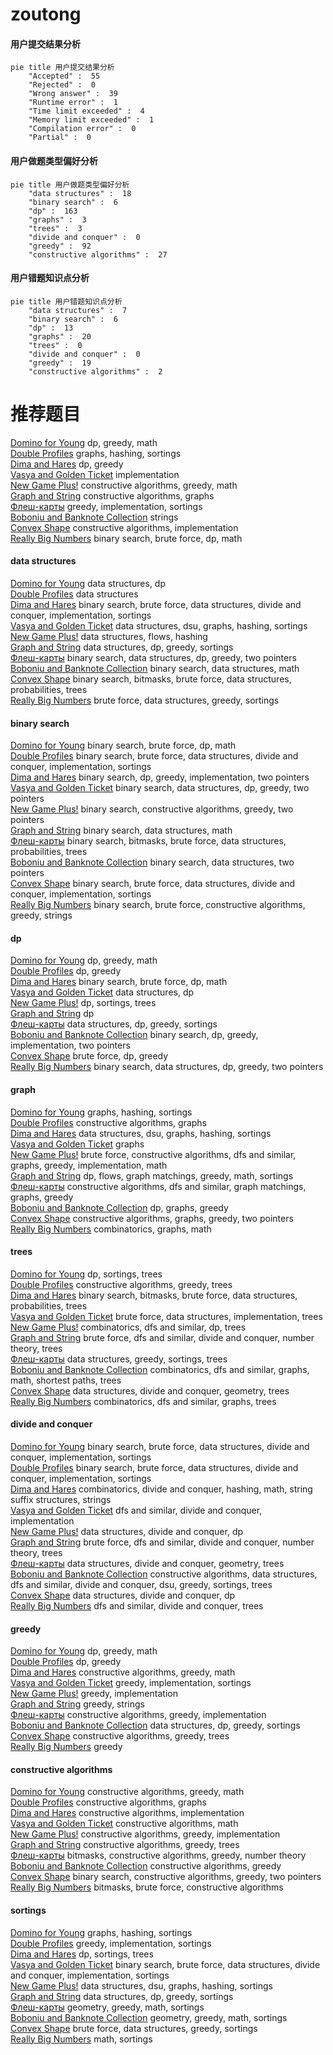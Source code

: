 # zoutong
<!-- tabs:start -->
#### **用户提交结果分析**

```mermaid
pie title 用户提交结果分析
    "Accepted" :  55
    "Rejected" :  0
    "Wrong answer" :  39
    "Runtime error" :  1
    "Time limit exceeded" :  4
    "Memory limit exceeded" :  1
    "Compilation error" :  0
    "Partial" :  0
```
#### **用户做题类型偏好分析**

```mermaid
pie title 用户做题类型偏好分析
    "data structures" :  18
    "binary search" :  6
    "dp" :  163
    "graphs" :  3
    "trees" :  3
    "divide and conquer" :  0
    "greedy" :  92
    "constructive algorithms" :  27
```
#### **用户错题知识点分析**

```mermaid
pie title 用户错题知识点分析
    "data structures" :  7
    "binary search" :  6
    "dp" :  13
    "graphs" :  20
    "trees" :  0
    "divide and conquer" :  0
    "greedy" :  19
    "constructive algorithms" :  2
```
<!-- tabs:end -->
# 推荐题目
[Domino for Young](https://codeforces.com/contest/1269/problem/D)		dp,
                        greedy,
                        math		  
[Double Profiles](http://codeforces.com/problemset/problem/154/C)		graphs,
                        hashing,
                        sortings		  
[Dima and Hares](http://codeforces.com/problemset/problem/358/D)		dp,
                        greedy		  
[Vasya and Golden Ticket](https://codeforces.com/contest/1058/problem/C)		implementation		  
[New Game Plus!](http://codeforces.com/problemset/problem/1415/E)		constructive algorithms,
                        greedy,
                        math		  
[Graph and String](http://codeforces.com/problemset/problem/623/A)		constructive algorithms,
                        graphs		  
[Флеш-карты](http://codeforces.com/problemset/problem/609/A)		greedy,
                        implementation,
                        sortings		  
[Boboniu and Banknote Collection](http://codeforces.com/problemset/problem/1394/E)		strings		  
[Convex Shape](http://codeforces.com/problemset/problem/275/B)		constructive algorithms,
                        implementation		  
[Really Big Numbers](http://codeforces.com/problemset/problem/817/C)		binary search,
                        brute force,
                        dp,
                        math		  
<!-- tabs:start -->
#### **data structures**
[Domino for Young](http://codeforces.com/problemset/problem/1077/F2)		data structures,
                        dp		  
[Double Profiles](https://codeforces.com/contest/668/problem/D)		data structures		  
[Dima and Hares](http://codeforces.com/problemset/problem/1461/D)		binary search,
                        brute force,
                        data structures,
                        divide and conquer,
                        implementation,
                        sortings		  
[Vasya and Golden Ticket](http://codeforces.com/problemset/problem/190/E)		data structures,
                        dsu,
                        graphs,
                        hashing,
                        sortings		  
[New Game Plus!](http://codeforces.com/problemset/problem/877/F)		data structures,
                        flows,
                        hashing		  
[Graph and String](http://codeforces.com/problemset/problem/1253/E)		data structures,
                        dp,
                        greedy,
                        sortings		  
[Флеш-карты](http://codeforces.com/problemset/problem/1492/C)		binary search,
                        data structures,
                        dp,
                        greedy,
                        two pointers		  
[Boboniu and Banknote Collection](http://codeforces.com/problemset/problem/1490/G)		binary search,
                        data structures,
                        math		  
[Convex Shape](http://codeforces.com/problemset/problem/1479/D)		binary search,
                        bitmasks,
                        brute force,
                        data structures,
                        probabilities,
                        trees		  
[Really Big Numbers](http://codeforces.com/problemset/problem/1497/A)		brute force,
                        data structures,
                        greedy,
                        sortings		  
#### **binary search**
[Domino for Young](http://codeforces.com/problemset/problem/817/C)		binary search,
                        brute force,
                        dp,
                        math		  
[Double Profiles](http://codeforces.com/problemset/problem/1461/D)		binary search,
                        brute force,
                        data structures,
                        divide and conquer,
                        implementation,
                        sortings		  
[Dima and Hares](http://codeforces.com/problemset/problem/1494/C)		binary search,
                        dp,
                        greedy,
                        implementation,
                        two pointers		  
[Vasya and Golden Ticket](http://codeforces.com/problemset/problem/1492/C)		binary search,
                        data structures,
                        dp,
                        greedy,
                        two pointers		  
[New Game Plus!](http://codeforces.com/problemset/problem/1463/D)		binary search,
                        constructive algorithms,
                        greedy,
                        two pointers		  
[Graph and String](http://codeforces.com/problemset/problem/1490/G)		binary search,
                        data structures,
                        math		  
[Флеш-карты](http://codeforces.com/problemset/problem/1479/D)		binary search,
                        bitmasks,
                        brute force,
                        data structures,
                        probabilities,
                        trees		  
[Boboniu and Banknote Collection](http://codeforces.com/problemset/problem/1436/E)		binary search,
                        data structures,
                        two pointers		  
[Convex Shape](http://codeforces.com/problemset/problem/1461/D)		binary search,
                        brute force,
                        data structures,
                        divide and conquer,
                        implementation,
                        sortings		  
[Really Big Numbers](http://codeforces.com/problemset/problem/1493/C)		binary search,
                        brute force,
                        constructive algorithms,
                        greedy,
                        strings		  
#### **dp**
[Domino for Young](https://codeforces.com/contest/1269/problem/D)		dp,
                        greedy,
                        math		  
[Double Profiles](http://codeforces.com/problemset/problem/358/D)		dp,
                        greedy		  
[Dima and Hares](http://codeforces.com/problemset/problem/817/C)		binary search,
                        brute force,
                        dp,
                        math		  
[Vasya and Golden Ticket](http://codeforces.com/problemset/problem/1077/F2)		data structures,
                        dp		  
[New Game Plus!](http://codeforces.com/problemset/problem/1223/E)		dp,
                        sortings,
                        trees		  
[Graph and String](http://codeforces.com/problemset/problem/1268/E)		dp		  
[Флеш-карты](http://codeforces.com/problemset/problem/1253/E)		data structures,
                        dp,
                        greedy,
                        sortings		  
[Boboniu and Banknote Collection](http://codeforces.com/problemset/problem/1494/C)		binary search,
                        dp,
                        greedy,
                        implementation,
                        two pointers		  
[Convex Shape](http://codeforces.com/problemset/problem/1015/E1)		brute force,
                        dp,
                        greedy		  
[Really Big Numbers](http://codeforces.com/problemset/problem/1492/C)		binary search,
                        data structures,
                        dp,
                        greedy,
                        two pointers		  
#### **graph**
[Domino for Young](http://codeforces.com/problemset/problem/154/C)		graphs,
                        hashing,
                        sortings		  
[Double Profiles](http://codeforces.com/problemset/problem/623/A)		constructive algorithms,
                        graphs		  
[Dima and Hares](http://codeforces.com/problemset/problem/190/E)		data structures,
                        dsu,
                        graphs,
                        hashing,
                        sortings		  
[Vasya and Golden Ticket](https://codeforces.com/contest/418/problem/A)		graphs		  
[New Game Plus!](http://codeforces.com/problemset/problem/1487/C)		brute force,
                        constructive algorithms,
                        dfs and similar,
                        graphs,
                        greedy,
                        implementation,
                        math		  
[Graph and String](http://codeforces.com/problemset/problem/1437/C)		dp,
                        flows,
                        graph matchings,
                        greedy,
                        math,
                        sortings		  
[Флеш-карты](http://codeforces.com/problemset/problem/1470/D)		constructive algorithms,
                        dfs and similar,
                        graph matchings,
                        graphs,
                        greedy		  
[Boboniu and Banknote Collection](http://codeforces.com/problemset/problem/1476/C)		dp,
                        graphs,
                        greedy		  
[Convex Shape](http://codeforces.com/problemset/problem/1304/D)		constructive algorithms,
                        graphs,
                        greedy,
                        two pointers		  
[Really Big Numbers](http://codeforces.com/problemset/problem/1475/C)		combinatorics,
                        graphs,
                        math		  
#### **trees**
[Domino for Young](http://codeforces.com/problemset/problem/1223/E)		dp,
                        sortings,
                        trees		  
[Double Profiles](https://codeforces.com/contest/1247/problem/F)		constructive algorithms,
                        greedy,
                        trees		  
[Dima and Hares](http://codeforces.com/problemset/problem/1479/D)		binary search,
                        bitmasks,
                        brute force,
                        data structures,
                        probabilities,
                        trees		  
[Vasya and Golden Ticket](http://codeforces.com/problemset/problem/1511/C)		brute force,
                        data structures,
                        implementation,
                        trees		  
[New Game Plus!](http://codeforces.com/problemset/problem/1499/F)		combinatorics,
                        dfs and similar,
                        dp,
                        trees		  
[Graph and String](http://codeforces.com/problemset/problem/1491/E)		brute force,
                        dfs and similar,
                        divide and conquer,
                        number theory,
                        trees		  
[Флеш-карты](http://codeforces.com/problemset/problem/1466/D)		data structures,
                        greedy,
                        sortings,
                        trees		  
[Boboniu and Banknote Collection](http://codeforces.com/problemset/problem/1495/D)		combinatorics,
                        dfs and similar,
                        graphs,
                        math,
                        shortest paths,
                        trees		  
[Convex Shape](http://codeforces.com/problemset/problem/1303/G)		data structures,
                        divide and conquer,
                        geometry,
                        trees		  
[Really Big Numbers](http://codeforces.com/problemset/problem/1454/E)		combinatorics,
                        dfs and similar,
                        graphs,
                        trees		  
#### **divide and conquer**
[Domino for Young](http://codeforces.com/problemset/problem/1461/D)		binary search,
                        brute force,
                        data structures,
                        divide and conquer,
                        implementation,
                        sortings		  
[Double Profiles](http://codeforces.com/problemset/problem/1461/D)		binary search,
                        brute force,
                        data structures,
                        divide and conquer,
                        implementation,
                        sortings		  
[Dima and Hares](http://codeforces.com/problemset/problem/1466/G)		combinatorics,
                        divide and conquer,
                        hashing,
                        math,
                        string suffix structures,
                        strings		  
[Vasya and Golden Ticket](http://codeforces.com/problemset/problem/1490/D)		dfs and similar,
                        divide and conquer,
                        implementation		  
[New Game Plus!](https://codeforces.com/contest/1483/problem/C)		data structures,
                        divide and conquer,
                        dp		  
[Graph and String](http://codeforces.com/problemset/problem/1491/E)		brute force,
                        dfs and similar,
                        divide and conquer,
                        number theory,
                        trees		  
[Флеш-карты](http://codeforces.com/problemset/problem/1303/G)		data structures,
                        divide and conquer,
                        geometry,
                        trees		  
[Boboniu and Banknote Collection](http://codeforces.com/problemset/problem/1494/D)		constructive algorithms,
                        data structures,
                        dfs and similar,
                        divide and conquer,
                        dsu,
                        greedy,
                        sortings,
                        trees		  
[Convex Shape](http://codeforces.com/problemset/problem/1482/E)		data structures,
                        divide and conquer,
                        dp		  
[Really Big Numbers](http://codeforces.com/problemset/problem/566/C)		dfs and similar,
                        divide and conquer,
                        trees		  
#### **greedy**
[Domino for Young](https://codeforces.com/contest/1269/problem/D)		dp,
                        greedy,
                        math		  
[Double Profiles](http://codeforces.com/problemset/problem/358/D)		dp,
                        greedy		  
[Dima and Hares](http://codeforces.com/problemset/problem/1415/E)		constructive algorithms,
                        greedy,
                        math		  
[Vasya and Golden Ticket](http://codeforces.com/problemset/problem/609/A)		greedy,
                        implementation,
                        sortings		  
[New Game Plus!](http://codeforces.com/problemset/problem/574/A)		greedy,
                        implementation		  
[Graph and String](https://codeforces.com/contest/1489/problem/C)		greedy,
                        strings		  
[Флеш-карты](http://codeforces.com/problemset/problem/883/K)		constructive algorithms,
                        greedy,
                        implementation		  
[Boboniu and Banknote Collection](http://codeforces.com/problemset/problem/1253/E)		data structures,
                        dp,
                        greedy,
                        sortings		  
[Convex Shape](https://codeforces.com/contest/1247/problem/F)		constructive algorithms,
                        greedy,
                        trees		  
[Really Big Numbers](http://codeforces.com/problemset/problem/1027/C)		greedy		  
#### **constructive algorithms**
[Domino for Young](http://codeforces.com/problemset/problem/1415/E)		constructive algorithms,
                        greedy,
                        math		  
[Double Profiles](http://codeforces.com/problemset/problem/623/A)		constructive algorithms,
                        graphs		  
[Dima and Hares](http://codeforces.com/problemset/problem/275/B)		constructive algorithms,
                        implementation		  
[Vasya and Golden Ticket](http://codeforces.com/problemset/problem/1343/B)		constructive algorithms,
                        math		  
[New Game Plus!](http://codeforces.com/problemset/problem/883/K)		constructive algorithms,
                        greedy,
                        implementation		  
[Graph and String](https://codeforces.com/contest/1247/problem/F)		constructive algorithms,
                        greedy,
                        trees		  
[Флеш-карты](http://codeforces.com/problemset/problem/1325/D)		bitmasks,
                        constructive algorithms,
                        greedy,
                        number theory		  
[Boboniu and Banknote Collection](http://codeforces.com/problemset/problem/1493/A)		constructive algorithms,
                        greedy		  
[Convex Shape](http://codeforces.com/problemset/problem/1463/D)		binary search,
                        constructive algorithms,
                        greedy,
                        two pointers		  
[Really Big Numbers](https://codeforces.com/contest/1456/problem/B)		bitmasks,
                        brute force,
                        constructive algorithms		  
#### **sortings**
[Domino for Young](http://codeforces.com/problemset/problem/154/C)		graphs,
                        hashing,
                        sortings		  
[Double Profiles](http://codeforces.com/problemset/problem/609/A)		greedy,
                        implementation,
                        sortings		  
[Dima and Hares](http://codeforces.com/problemset/problem/1223/E)		dp,
                        sortings,
                        trees		  
[Vasya and Golden Ticket](http://codeforces.com/problemset/problem/1461/D)		binary search,
                        brute force,
                        data structures,
                        divide and conquer,
                        implementation,
                        sortings		  
[New Game Plus!](http://codeforces.com/problemset/problem/190/E)		data structures,
                        dsu,
                        graphs,
                        hashing,
                        sortings		  
[Graph and String](http://codeforces.com/problemset/problem/1253/E)		data structures,
                        dp,
                        greedy,
                        sortings		  
[Флеш-карты](https://codeforces.com/contest/1496/problem/C)		geometry,
                        greedy,
                        math,
                        sortings		  
[Boboniu and Banknote Collection](http://codeforces.com/problemset/problem/1495/A)		geometry,
                        greedy,
                        math,
                        sortings		  
[Convex Shape](http://codeforces.com/problemset/problem/1497/A)		brute force,
                        data structures,
                        greedy,
                        sortings		  
[Really Big Numbers](http://codeforces.com/problemset/problem/1427/A)		math,
                        sortings		  
<!-- tabs:end -->
